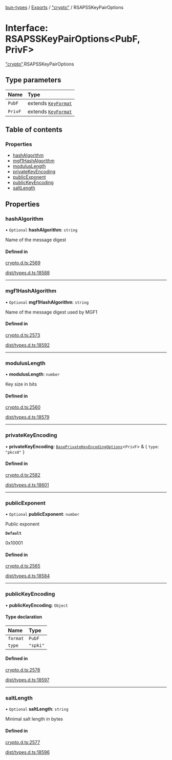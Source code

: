 [bun-types](https://github.com/oven-sh/bun-types/blob/master/api-docs/README.md) / [Exports](https://github.com/oven-sh/bun-types/blob/master/api-docs/modules.md) / ["crypto"](https://github.com/oven-sh/bun-types/blob/master/api-docs/modules/crypto_.md) / RSAPSSKeyPairOptions

# Interface: RSAPSSKeyPairOptions<PubF, PrivF\>

["crypto"](https://github.com/oven-sh/bun-types/blob/master/api-docs/modules/crypto_.md).RSAPSSKeyPairOptions

## Type parameters

| Name | Type |
| :------ | :------ |
| `PubF` | extends [`KeyFormat`](https://github.com/oven-sh/bun-types/blob/master/api-docs/modules/crypto_.md#keyformat) |
| `PrivF` | extends [`KeyFormat`](https://github.com/oven-sh/bun-types/blob/master/api-docs/modules/crypto_.md#keyformat) |

## Table of contents

### Properties

- [hashAlgorithm](https://github.com/oven-sh/bun-types/blob/master/api-docs/interfaces/crypto_.RSAPSSKeyPairOptions.md#hashalgorithm)
- [mgf1HashAlgorithm](https://github.com/oven-sh/bun-types/blob/master/api-docs/interfaces/crypto_.RSAPSSKeyPairOptions.md#mgf1hashalgorithm)
- [modulusLength](https://github.com/oven-sh/bun-types/blob/master/api-docs/interfaces/crypto_.RSAPSSKeyPairOptions.md#moduluslength)
- [privateKeyEncoding](https://github.com/oven-sh/bun-types/blob/master/api-docs/interfaces/crypto_.RSAPSSKeyPairOptions.md#privatekeyencoding)
- [publicExponent](https://github.com/oven-sh/bun-types/blob/master/api-docs/interfaces/crypto_.RSAPSSKeyPairOptions.md#publicexponent)
- [publicKeyEncoding](https://github.com/oven-sh/bun-types/blob/master/api-docs/interfaces/crypto_.RSAPSSKeyPairOptions.md#publickeyencoding)
- [saltLength](https://github.com/oven-sh/bun-types/blob/master/api-docs/interfaces/crypto_.RSAPSSKeyPairOptions.md#saltlength)

## Properties

### hashAlgorithm

• `Optional` **hashAlgorithm**: `string`

Name of the message digest

#### Defined in

[crypto.d.ts:2569](https://github.com/valgaze/bun-types/blob/6f8dbf8/crypto.d.ts#L2569)

[dist/types.d.ts:18588](https://github.com/valgaze/bun-types/blob/6f8dbf8/dist/types.d.ts#L18588)

___

### mgf1HashAlgorithm

• `Optional` **mgf1HashAlgorithm**: `string`

Name of the message digest used by MGF1

#### Defined in

[crypto.d.ts:2573](https://github.com/valgaze/bun-types/blob/6f8dbf8/crypto.d.ts#L2573)

[dist/types.d.ts:18592](https://github.com/valgaze/bun-types/blob/6f8dbf8/dist/types.d.ts#L18592)

___

### modulusLength

• **modulusLength**: `number`

Key size in bits

#### Defined in

[crypto.d.ts:2560](https://github.com/valgaze/bun-types/blob/6f8dbf8/crypto.d.ts#L2560)

[dist/types.d.ts:18579](https://github.com/valgaze/bun-types/blob/6f8dbf8/dist/types.d.ts#L18579)

___

### privateKeyEncoding

• **privateKeyEncoding**: [`BasePrivateKeyEncodingOptions`](https://github.com/oven-sh/bun-types/blob/master/api-docs/interfaces/crypto_.BasePrivateKeyEncodingOptions.md)<`PrivF`\> & { `type`: ``"pkcs8"``  }

#### Defined in

[crypto.d.ts:2582](https://github.com/valgaze/bun-types/blob/6f8dbf8/crypto.d.ts#L2582)

[dist/types.d.ts:18601](https://github.com/valgaze/bun-types/blob/6f8dbf8/dist/types.d.ts#L18601)

___

### publicExponent

• `Optional` **publicExponent**: `number`

Public exponent

**`Default`**

0x10001

#### Defined in

[crypto.d.ts:2565](https://github.com/valgaze/bun-types/blob/6f8dbf8/crypto.d.ts#L2565)

[dist/types.d.ts:18584](https://github.com/valgaze/bun-types/blob/6f8dbf8/dist/types.d.ts#L18584)

___

### publicKeyEncoding

• **publicKeyEncoding**: `Object`

#### Type declaration

| Name | Type |
| :------ | :------ |
| `format` | `PubF` |
| `type` | ``"spki"`` |

#### Defined in

[crypto.d.ts:2578](https://github.com/valgaze/bun-types/blob/6f8dbf8/crypto.d.ts#L2578)

[dist/types.d.ts:18597](https://github.com/valgaze/bun-types/blob/6f8dbf8/dist/types.d.ts#L18597)

___

### saltLength

• `Optional` **saltLength**: `string`

Minimal salt length in bytes

#### Defined in

[crypto.d.ts:2577](https://github.com/valgaze/bun-types/blob/6f8dbf8/crypto.d.ts#L2577)

[dist/types.d.ts:18596](https://github.com/valgaze/bun-types/blob/6f8dbf8/dist/types.d.ts#L18596)
